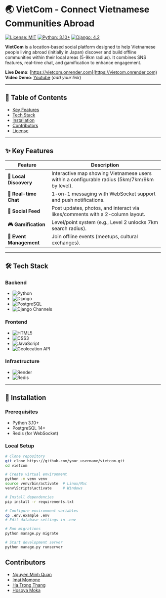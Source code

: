 # 🌏 VietCom - Connect Vietnamese Communities Abroad

[![License: MIT](https://img.shields.io/badge/License-MIT-green.svg)](https://opensource.org/licenses/MIT)
[![Python: 3.10+](https://img.shields.io/badge/Python-3.10+-blue.svg)](https://www.python.org/)
[![Django: 4.2](https://img.shields.io/badge/Django-4.2-brightgreen.svg)](https://www.djangoproject.com/)

**VietCom** is a location-based social platform designed to help Vietnamese people living abroad (initially in Japan) discover and build offline communities within their local areas (5-9km radius). It combines SNS features, real-time chat, and gamification to enhance engagement.

**Live Demo**: [https://vietcom.onrender.com](https://vietcom.onrender.com)  
**Video Demo**: [Youtube](#) (*add your link*)

---

## 📌 Table of Contents
- [Key Features](#-key-features)
- [Tech Stack](#-tech-stack)
- [Installation](#-installation)
- [Contributors](#-contributors)
- [License](#-license)

---

## ✨ Key Features

| Feature                | Description                                                                               |
|------------------------|------------------------------------------------------------------------------------------|
| **📍 Local Discovery**  | Interactive map showing Vietnamese users within a configurable radius (5km/7km/9km by level). |
| **💬 Real-time Chat**  | 1-on-1 messaging with WebSocket support and push notifications.                          |
| **📱 Social Feed**     | Post updates, photos, and interact via likes/comments with a 2-column layout.            |
| **🎮 Gamification**    | Level/point system (e.g., Level 2 unlocks 7km search radius).                            |
| **🎯 Event Management**| Join offline events (meetups, cultural exchanges).                            |

---

## 🛠 Tech Stack

### **Backend**
- ![Python](https://img.shields.io/badge/Python-3.10+-3776AB?logo=python&logoColor=white)
- ![Django](https://img.shields.io/badge/Django-4.2-092E20?logo=django&logoColor=white)
- ![PostgreSQL](https://img.shields.io/badge/PostgreSQL-4169E1?logo=postgresql&logoColor=white)
- ![Django Channels](https://img.shields.io/badge/Django_Channels-46D2B0?logo=django&logoColor=white)

### **Frontend**
- ![HTML5](https://img.shields.io/badge/HTML5-E34F26?logo=html5&logoColor=white)
- ![CSS3](https://img.shields.io/badge/CSS3-1572B6?logo=css3&logoColor=white)
- ![JavaScript](https://img.shields.io/badge/JavaScript-ES6+-F7DF1E?logo=javascript&logoColor=black)
- ![Geolocation API](https://img.shields.io/badge/Geolocation_API-4285F4?logo=google-maps&logoColor=white)

### **Infrastructure**
- ![Render](https://img.shields.io/badge/Render-46E3B7?logo=render&logoColor=white)
- ![Redis](https://img.shields.io/badge/Redis-DC382D?logo=redis&logoColor=white)

---

## 🚀 Installation

### **Prerequisites**
- Python 3.10+
- PostgreSQL 14+
- Redis (for WebSocket)

### **Local Setup**
```bash
# Clone repository
git clone https://github.com/your_username/vietcom.git
cd vietcom

# Create virtual environment
python -m venv venv
source venv/bin/activate  # Linux/Mac
venv\Scripts\activate     # Windows

# Install dependencies
pip install -r requirements.txt

# Configure environment variables
cp .env.example .env
# Edit database settings in .env

# Run migrations
python manage.py migrate

# Start development server
python manage.py runserver
```
## Contributors
- [Nguyen Minh Quan](https://github.com/mingquanjp)
- [Imai Momone](https://github.com/nyankororin)
- [Ha Trong Thang](https://github.com/hazeth-htt)
- [Hosoya Moka](https://github.com/sqn7c)
 

